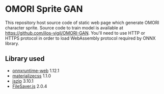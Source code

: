 # OMORI Sprite GAN

This repository host source code of static web page which generate OMORI character sprite. Source code to train model is available at https://github.com/ilos-vigil/OMORI-GAN. You'll need to use HTTP or HTTPS protocol in order to load WebAssembly protocol required by ONNX library.

## Library used

* [onnxruntime-web](https://www.npmjs.com/package/onnxruntime-web) 1.12.1
* [materializecss](https://github.com/materializecss/materialize) 1.1.0
* [jszip](https://github.com/Stuk/jszip) 3.10.1
* [FileSaver.js](https://github.com/eligrey/FileSaver.js) 2.0.4